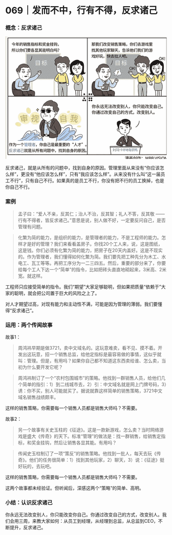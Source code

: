 # 069｜发而不中，行有不得，反求诸己

### 概念：反求诸己

![](img/a31b874ac3fbd61c7c86f64828f83200.jpg)

反求诸己，就是从所有的问题中，找到自身的原因。管理里面从来没有“你应该怎么样”，更没有“他应该怎么样”，只有“我应该怎么样”。从来没有什么叫“这一届员工不行”，只有自己不行。如果真的是员工不行，你没有把不行的员工换掉，也是你自己不行。

### 案例

> 孟子曰：“爱人不亲，反其仁；治人不治，反其智；礼人不答，反其敬 —— 行有不得者，皆反求诸己。”意思是说，别人做不好，一定要反问自己，是否管理有问题。

> 化繁为简的能力，是组织的能力，是管理者的能力，不是工程师的能力。怎样才是好的管理？我们来看看盖房子。你找20个工人来，说，这是图纸，这是钱。你们必须有化繁为简的能力，把房子在20天内盖好。这是不现实的。作为管理者，我们懂得如何化繁为简。我们要先把工种先分为木工、水电工、瓦工等等。再把工序分为一二三四五。然后，重要的部分来了，你要给每个工人下达一个“简单”的指令，比如把砖头直直地砌起来，3米高、2米宽。就这样。

工程师只应接受简单的指令。我们“期望”大家足够聪明，但如果把质量“依赖于”大家的聪明，就会把公司置于巨大的风险之上了。

对人才期望过高，对现有能力和主动性不满，可能是因为管理的薄弱。我们要懂得“反求诸己”。

### 运用：两个传闻故事

故事1：

> 周鸿祎早期是做3721，卖中文域名的。这玩意难卖，看不见、摸不着。开发出这玩意，招一个销售总监，给他定指标是最容易做的事情，这似乎就叫：管理。但是，有用吗？如果你自己都不知道这东西卖给谁、怎么卖，当初为什么要开发它呢？

> 周鸿祎制订了一个“农村包围城市”的策略。他找到一群销售人员，给他们几个简单的指引：1）到二线城市去，2）引：中文域名就是网上门牌号码，3）诱：你不买，别人可能就买了。据说就靠这样简单的销售策略，3721中文域名销售战绩颇丰。

这样的销售策略，你需要每一个销售人员都是销售大师吗？不需要。

故事2：

> 另一个故事有关史玉柱的《征途》。这是一款新游戏，怎么卖？当时网络游戏是盛大《传奇》的天下。标准“管理”的做法是：找一群销售，给销售定指标，和奖金挂钩，然后让销售各显其能。有用吗？

> 传闻史玉柱制订了一项“策反”的销售策略。他找到一批人，每天去玩《传奇》。他们的任务很简单：1）找到其他玩家，2）聊天，3）说：《征途》挺好玩的，去玩吧。

这样的销售策略，你需要每一个销售人员都是销售大师吗？不需要。

这两个故事都未经验证。但听闻后，深感这两个“策略”的简单、高明。

### 小结：认识反求诸己

你永远无法改变别人，你只能改变你自己。你通过改变自己的方式，改变别人。我们会用三周，来教大家如何：从员工到经理，从经理到总监，从总监到CEO，不断提升，反求诸己。